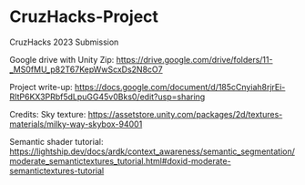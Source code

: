 # CruzHacks-Project

CruzHacks 2023 Submission

Google drive with Unity Zip: https://drive.google.com/drive/folders/11-_MS0fMU_p82T67KepWwScxDs2N8cO7

Project write-up: https://docs.google.com/document/d/185cCnyiah8rjrEi-RItP6KX3PRbf5dLpuGG45v0Bks0/edit?usp=sharing

Credits:
Sky texture: https://assetstore.unity.com/packages/2d/textures-materials/milky-way-skybox-94001

Semantic shader tutorial: https://lightship.dev/docs/ardk/context_awareness/semantic_segmentation/moderate_semantictextures_tutorial.html#doxid-moderate-semantictextures-tutorial


